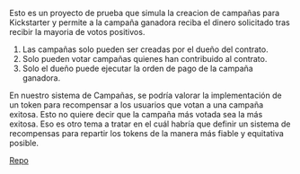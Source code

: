 Esto es un proyecto de prueba que simula la creacion de campañas para Kickstarter
y permite a la campaña ganadora reciba el dinero solicitado tras recibir
la mayoria de votos positivos.

1. Las campañas solo pueden ser creadas por el dueño del contrato.
2. Solo pueden votar campañas quienes han contribuido al contrato.
3. Solo el dueño puede ejecutar la orden de pago de la campaña ganadora.


En nuestro sistema de Campañas, se podría valorar la implementación de un token para recompensar a los usuarios que votan a una campaña exitosa. 
Esto no quiere decir que la campaña más votada sea la más exitosa. Eso es otro tema a tratar en el cuál habría que definir un sistema de recompensas para repartir los tokens de la manera más fiable y equitativa posible.



[Repo](https://github.com/IgnacioMonteroJusto/boot_pract2)